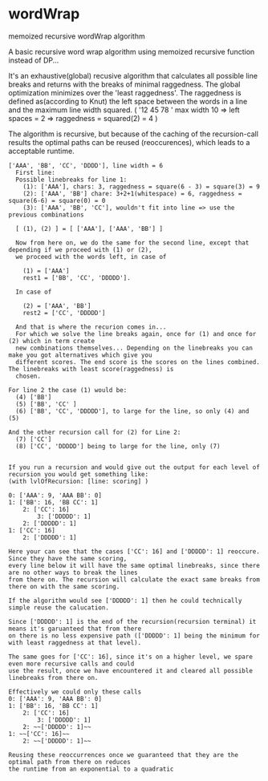 # wordWrap
memoized recursive wordWrap algorithm

A basic recursive word wrap algorithm using memoized recursive function instead of DP...

It's an exhaustive(global) recusive algorithm that calculates all possible line breaks and returns with the breaks of minimal raggedness. The global optimization minimizes over the 'least raggedness'. The raggedness is defined as(according to Knut) the left space between the words in a line and the maximum line width squared. ( '12 45 78  ' max width 10 => left spaces = 2 => raggedness = squared(2) = 4 )

The algorithm is recursive, but because of the caching of the recursion-call results the optimal paths can be reused (reoccurences), which leads to a acceptable runtime.
  
  
    ['AAA', 'BB', 'CC', 'DDDD'], line width = 6
      First line:
      Possible linebreaks for line 1:  
        (1): ['AAA'], chars: 3, raggedness = square(6 - 3) = square(3) = 9
        (2): ['AAA', 'BB'] chare: 3+2+1(whitespace) = 6, raggedness = square(6-6) = square(0) = 0
        (3): ['AAA', 'BB', 'CC'], wouldn't fit into line => use the previous combinations
    
      [ (1), (2) ] = [ ['AAA'], ['AAA', 'BB'] ]
      
      Now from here on, we do the same for the second line, except that depending if we proceed with (1) or (2),
      we proceed with the words left, in case of 

        (1) = ['AAA']
        rest1 = ['BB', 'CC', 'DDDDD']. 

      In case of 

        (2) = ['AAA', 'BB']
        rest2 = ['CC', 'DDDDD']

      And that is where the recurion comes in...
      For which we solve the line breaks again, once for (1) and once for (2) which in term create
      new combinations themselves... Depending on the linebreaks you can make you got alternatives which give you
      different scores. The end score is the scores on the lines combined. The linebreaks with least score(raggedness) is
      chosen.
      
    For line 2 the case (1) would be:
      (4) ['BB']
      (5) ['BB', 'CC' ]
      (6) ['BB', 'CC', 'DDDDD'], to large for the line, so only (4) and (5)
      
    And the other recursion call for (2) for Line 2:
      (7) ['CC']
      (8) ['CC', 'DDDDD'] being to large for the line, only (7)
      

    If you run a recursion and would give out the output for each level of recursion you would get something like:
    (with lvlOfRecursion: [line: scoring] )
    
    0: ['AAA': 9, 'AAA BB': 0]
	1: ['BB': 16, 'BB CC': 1]
		2: ['CC': 16]
			3: ['DDDDD': 1]
		2: ['DDDDD': 1]
	1: ['CC': 16]
		2: ['DDDDD': 1]
		
    Here your can see that the cases ['CC': 16] and ['DDDDD': 1] reoccure. Since they have the same scoring,
    every line below it will have the same optimal linebreaks, since there are no other ways to break the lines
    from there on. The recursion will calculate the exact same breaks from there on with the same scoring.
    
    If the algorithm would see ['DDDDD': 1] then he could technically simple reuse the calucation.
    
    Since ['DDDDD': 1] is the end of the recursion(recursion terminal) it means it's garuanteed that from there
    on there is no less expensive path (['DDDDD': 1] being the minimum for with least raggedness at that level).
    
    The same goes for ['CC': 16], since it's on a higher level, we spare even more recursive calls and could
    use the result, once we have encountered it and cleared all possible linebreaks from there on.

    Effectively we could only these calls
    0: ['AAA': 9, 'AAA BB': 0]
	1: ['BB': 16, 'BB CC': 1]
		2: ['CC': 16]
			3: ['DDDDD': 1]
		2: ~~['DDDDD': 1]~~
	1: ~~['CC': 16]~~
		2: ~~['DDDDD': 1]~~
		
    Reusing these reoccurrences once we guaranteed that they are the optimal path from there on reduces
    the runtime from an exponential to a quadratic
